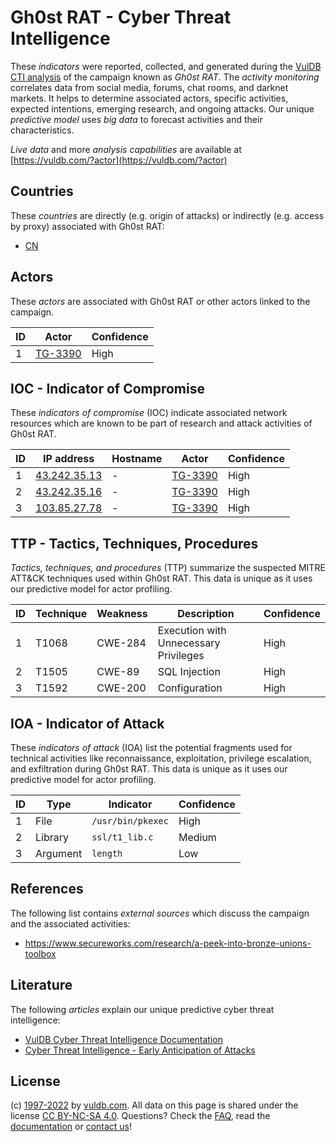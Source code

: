 # Gh0st RAT - Cyber Threat Intelligence

These _indicators_ were reported, collected, and generated during the [VulDB CTI analysis](https://vuldb.com/?kb.cti) of the campaign known as _Gh0st RAT_. The _activity monitoring_ correlates data from social media, forums, chat rooms, and darknet markets. It helps to determine associated actors, specific activities, expected intentions, emerging research, and ongoing attacks. Our unique _predictive model_ uses _big data_ to forecast activities and their characteristics.

_Live data_ and more _analysis capabilities_ are available at [https://vuldb.com/?actor](https://vuldb.com/?actor)

## Countries

These _countries_ are directly (e.g. origin of attacks) or indirectly (e.g. access by proxy) associated with Gh0st RAT:

* [CN](https://vuldb.com/?country.cn)

## Actors

These _actors_ are associated with Gh0st RAT or other actors linked to the campaign.

ID | Actor | Confidence
-- | ----- | ----------
1 | [TG-3390](https://vuldb.com/?actor.tg-3390) | High

## IOC - Indicator of Compromise

These _indicators of compromise_ (IOC) indicate associated network resources which are known to be part of research and attack activities of Gh0st RAT.

ID | IP address | Hostname | Actor | Confidence
-- | ---------- | -------- | ----- | ----------
1 | [43.242.35.13](https://vuldb.com/?ip.43.242.35.13) | - | [TG-3390](https://vuldb.com/?actor.tg-3390) | High
2 | [43.242.35.16](https://vuldb.com/?ip.43.242.35.16) | - | [TG-3390](https://vuldb.com/?actor.tg-3390) | High
3 | [103.85.27.78](https://vuldb.com/?ip.103.85.27.78) | - | [TG-3390](https://vuldb.com/?actor.tg-3390) | High

## TTP - Tactics, Techniques, Procedures

_Tactics, techniques, and procedures_ (TTP) summarize the suspected MITRE ATT&CK techniques used within Gh0st RAT. This data is unique as it uses our predictive model for actor profiling.

ID | Technique | Weakness | Description | Confidence
-- | --------- | -------- | ----------- | ----------
1 | T1068 | CWE-284 | Execution with Unnecessary Privileges | High
2 | T1505 | CWE-89 | SQL Injection | High
3 | T1592 | CWE-200 | Configuration | High

## IOA - Indicator of Attack

These _indicators of attack_ (IOA) list the potential fragments used for technical activities like reconnaissance, exploitation, privilege escalation, and exfiltration during Gh0st RAT. This data is unique as it uses our predictive model for actor profiling.

ID | Type | Indicator | Confidence
-- | ---- | --------- | ----------
1 | File | `/usr/bin/pkexec` | High
2 | Library | `ssl/t1_lib.c` | Medium
3 | Argument | `length` | Low

## References

The following list contains _external sources_ which discuss the campaign and the associated activities:

* https://www.secureworks.com/research/a-peek-into-bronze-unions-toolbox

## Literature

The following _articles_ explain our unique predictive cyber threat intelligence:

* [VulDB Cyber Threat Intelligence Documentation](https://vuldb.com/?kb.cti)
* [Cyber Threat Intelligence - Early Anticipation of Attacks](https://www.scip.ch/en/?labs.20201022)

## License

(c) [1997-2022](https://vuldb.com/?kb.changelog) by [vuldb.com](https://vuldb.com/?kb.about). All data on this page is shared under the license [CC BY-NC-SA 4.0](https://creativecommons.org/licenses/by-nc-sa/4.0/). Questions? Check the [FAQ](https://vuldb.com/?kb.faq), read the [documentation](https://vuldb.com/?kb) or [contact us](https://vuldb.com/?contact)!
